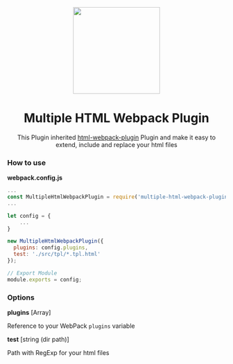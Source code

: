 <div align="center">
  <a href="https://github.com/webpack/webpack">
    <img width="200" height="200" src="https://webpack.js.org/assets/icon-square-big.svg">
  </a>
  
  <h1>Multiple HTML Webpack Plugin</h1>
  <p>This Plugin inherited <a href="https://github.com/jantimon/html-webpack-plugin">html-webpack-plugin</a> Plugin and make it easy to extend, include and replace your html files</p>
</div>

### How to use

**webpack.config.js**
```js
...
const MultipleHtmlWebpackPlugin = require('multiple-html-webpack-plugin');
...

let config = {
    ...
}

new MultipleHtmlWebpackPlugin({
  plugins: config.plugins,
  test: './src/tpl/*.tpl.html'
});

// Export Module
module.exports = config;
```

### Options

**plugins** [Array]

Reference to your WebPack `plugins` variable

**test** [string (dir path)]

Path with RegExp for your html files
